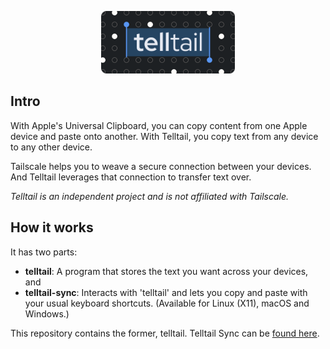 <p align="center">
  <img src="./logo.svg" height="100px" />
</p>

## Intro

With Apple's Universal Clipboard, you can copy content from one Apple device and paste onto another. With Telltail, you copy text from any device to any other device.

Tailscale helps you to weave a secure connection between your devices. And Telltail leverages that connection to transfer text over.

_Telltail is an independent project and is not affiliated with Tailscale._

## How it works

It has two parts:

- **telltail**: A program that stores the text you want across your devices, and
- **telltail-sync**: Interacts with 'telltail' and lets you copy and paste with your usual keyboard shortcuts. (Available for Linux (X11), macOS and Windows.)

This repository contains the former, telltail. Telltail Sync can be [found here](https://github.com/ajitid/telltail-sync).
